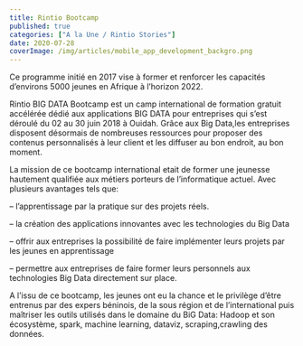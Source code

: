 ```yaml
---
title: Rintio Bootcamp
published: true
categories: ["A la Une / Rintio Stories"]
date: 2020-07-28
coverImage: /img/articles/mobile_app_development_backgro.png
---
```


Ce programme initié  en 2017 vise à former et renforcer les capacités d’environs 5000 jeunes en Afrique à l’horizon 2022.

Rintio BIG DATA Bootcamp est un camp international de formation  gratuit accélérée dédié aux applications BIG DATA pour entreprises qui s’est déroulé du 02 au 30 juin 2018 à Ouidah. Grâce aux Big Data,les entreprises disposent désormais  de nombreuses ressources pour proposer des contenus personnalisés à leur client et les diffuser au bon endroit, au bon moment.

La mission de ce bootcamp international etait de former une jeunesse hautement qualifiée aux métiers porteurs de l’informatique actuel. Avec plusieurs avantages tels que:

   –  l’apprentissage par la pratique sur des projets réels.

   –  la création des applications innovantes avec les technologies du Big Data

   –  offrir aux entreprises la possibilité de faire implémenter leurs projets par les jeunes en apprentissage

   –  permettre aux entreprises de faire former leurs personnels aux technologies Big Data directement sur place.


 A l’issu de ce bootcamp, les jeunes ont eu la chance et le privilège d’être entrenus par des expers béninois, de la sous région et de l’international puis maîtriser  les outils utilisés dans le domaine du BiG Data: Hadoop et son écosystème, spark, machine learning, dataviz, scraping,crawling des données.

